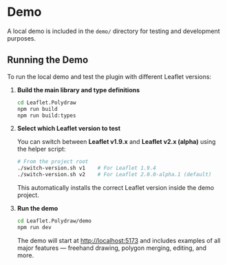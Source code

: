 # Demo

A local demo is included in the `demo/` directory for testing and development purposes.

## Running the Demo

To run the local demo and test the plugin with different Leaflet versions:

1. **Build the main library and type definitions**

   ```bash
   cd Leaflet.Polydraw
   npm run build
   npm run build:types
   ```

2. **Select which Leaflet version to test**

   You can switch between **Leaflet v1.9.x** and **Leaflet v2.x (alpha)** using the helper script:

   ```bash
   # From the project root
   ./switch-version.sh v1    # For Leaflet 1.9.4
   ./switch-version.sh v2    # For Leaflet 2.0.0-alpha.1 (default)
   ```

   This automatically installs the correct Leaflet version inside the demo project.

3. **Run the demo**

   ```bash
   cd Leaflet.Polydraw/demo
   npm run dev
   ```

   The demo will start at [http://localhost:5173](http://localhost:5173)
   and includes examples of all major features — freehand drawing, polygon merging, editing, and more.
